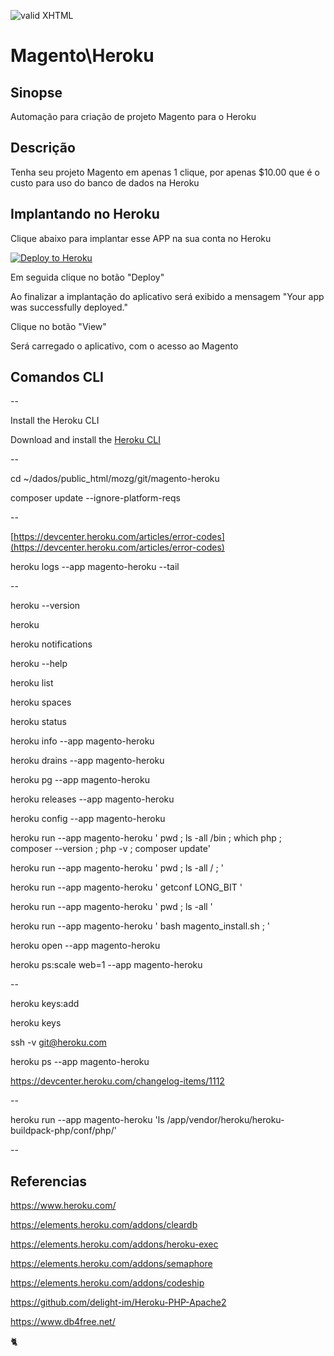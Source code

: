 [checkmark]: https://raw.githubusercontent.com/mozgbrasil/mozgbrasil.github.io/master/assets/images/logos/Red_star_32_32.png "MOZG"
![valid XHTML][checkmark]

[getcomposer]: https://getcomposer.org/
[uninstall-mods]: https://getcomposer.org/doc/03-cli.md#remove

# Magento\Heroku

## Sinopse

Automação para criação de projeto Magento para o Heroku

## Descrição

Tenha seu projeto Magento em apenas 1 clique, por apenas $10.00 que é o custo para uso do banco de dados na Heroku

## Implantando no Heroku

Clique abaixo para implantar esse APP na sua conta no Heroku

[![Deploy to Heroku](https://www.herokucdn.com/deploy/button.svg)](https://heroku.com/deploy)

Em seguida clique no botão "Deploy"

Ao finalizar a implantação do aplicativo será exibido a mensagem "Your app was successfully deployed."

Clique no botão "View"

Será carregado o aplicativo, com o acesso ao Magento 

## Comandos CLI

--

Install the Heroku CLI

Download and install the [Heroku CLI](https://devcenter.heroku.com/articles/heroku-cli)

--

cd ~/dados/public_html/mozg/git/magento-heroku

composer update --ignore-platform-reqs

--

[https://devcenter.heroku.com/articles/error-codes](https://devcenter.heroku.com/articles/error-codes)

heroku logs --app magento-heroku --tail

--

heroku --version

heroku

heroku notifications

heroku --help

heroku list

heroku spaces

heroku status

heroku info --app magento-heroku

heroku drains --app magento-heroku

heroku pg --app magento-heroku

heroku releases --app magento-heroku

heroku config --app magento-heroku

heroku run --app magento-heroku ' pwd ; ls -all /bin ; which php ; composer --version ; php -v ; composer update'

heroku run --app magento-heroku ' pwd ; ls -all / ; '

heroku run --app magento-heroku ' getconf LONG_BIT '

heroku run --app magento-heroku ' pwd ; ls -all '

heroku run --app magento-heroku ' bash magento_install.sh ; '

heroku open --app magento-heroku

heroku ps:scale web=1 --app magento-heroku  

--

heroku keys:add

heroku keys

ssh -v git@heroku.com

heroku ps --app magento-heroku

https://devcenter.heroku.com/changelog-items/1112

--

heroku run --app magento-heroku 'ls /app/vendor/heroku/heroku-buildpack-php/conf/php/'

--

## Referencias

https://www.heroku.com/

https://elements.heroku.com/addons/cleardb

https://elements.heroku.com/addons/heroku-exec

https://elements.heroku.com/addons/semaphore

https://elements.heroku.com/addons/codeship

https://github.com/delight-im/Heroku-PHP-Apache2

https://www.db4free.net/


:cat2: